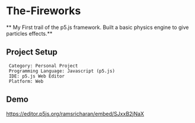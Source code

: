 # The-Fireworks
** My First trail of the p5.js framework. Built a basic physics engine to give particles effects.**


## Project Setup
```
 Category: Personal Project
 Programming Language: Javascript (p5.js)
 IDE: p5.js Web Editor
 Platform: Web
 ```
 
 
 ## Demo
 
 https://editor.p5js.org/ramsricharan/embed/SJxxB2jNaX
